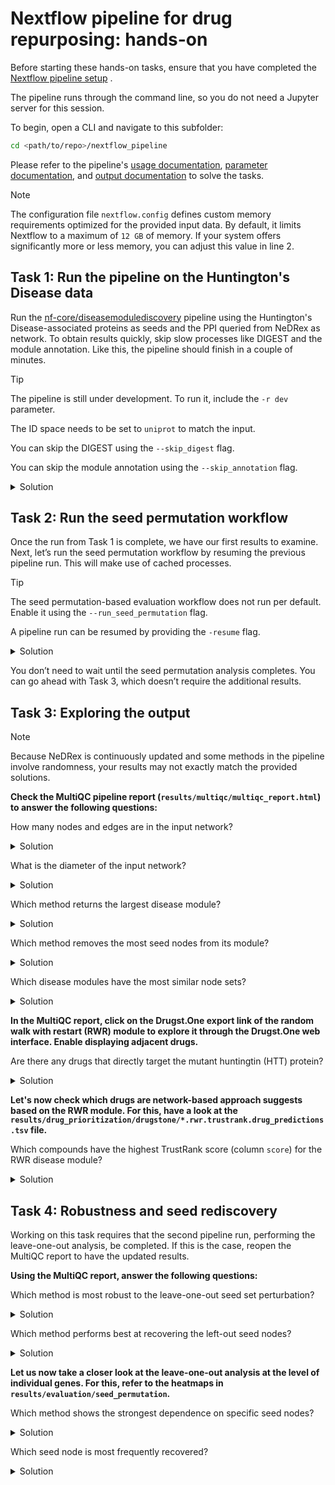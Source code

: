 # Nextflow pipeline for drug repurposing: hands-on

Before starting these hands-on tasks, ensure that you have completed the [Nextflow pipeline setup](../README.md/#nextflow-pipeline-setup)
.

The pipeline runs through the command line, so you do not need a Jupyter server for this session.

To begin, open a CLI and navigate to this subfolder:

```bash  
cd <path/to/repo>/nextflow_pipeline
```

Please refer to the pipeline's [usage documentation](https://nf-co.re/diseasemodulediscovery/dev/docs/usage/), [parameter documentation](https://nf-co.re/diseasemodulediscovery/dev/parameters/), and [output documentation](https://nf-co.re/diseasemodulediscovery/dev/docs/output/) to solve the tasks.

> [!NOTE]
> The configuration file `nextflow.config` defines custom memory requirements optimized for the provided input data. By default, it limits Nextflow to a maximum of `12 GB` of memory. If your system offers significantly more or less memory, you can adjust this value in line 2.

## Task 1: Run the pipeline on the Huntington's Disease data

Run the [nf-core/diseasemodulediscovery](https://nf-co.re/diseasemodulediscovery/dev/) pipeline using the Huntington's Disease-associated proteins as seeds and the PPI queried from NeDRex as network. To obtain results quickly, skip slow processes like DIGEST and the module annotation. Like this, the pipeline should finish in a couple of minutes.

> [!TIP]
> The pipeline is still under development. To run it, include the `-r dev` parameter.
> 
> The ID space needs to be set to  `uniprot` to match the input.
> 
> You can skip the DIGEST using the `--skip_digest` flag.
> 
> You can skip the module annotation using the `--skip_annotation` flag.


<details markdown="1">
<summary> Solution </summary>

```bash  
nextflow run nf-core/diseasemodulediscovery \
-r dev -profile docker \
--seeds ../data/NeDRex_api/seed_genes_huntingtons_disease.csv \
--network ../data/NeDRex_api/filtered_ppi_only_reviewed_proteins_solution.csv \
--id_space uniprot \
--skip_digest \
--skip_annotation \
--outdir results 
```

</details>

## Task 2: Run the seed permutation workflow
Once the run from Task 1 is complete, we have our first results to examine.
Next, let’s run the seed permutation workflow by resuming the previous pipeline run. This will make use of cached processes.

> [!TIP]
> The seed permutation-based evaluation workflow does not run per default. Enable it using the `--run_seed_permutation` flag.
>
> A pipeline run can be resumed by providing the `-resume` flag.


<details markdown="1">
<summary> Solution </summary>

```bash  
nextflow run nf-core/diseasemodulediscovery \
-r dev -profile docker \
--seeds ../data/NeDRex_api/seed_genes_huntingtons_disease.csv \
--network ../data/NeDRex_api/filtered_ppi_only_reviewed_proteins_solution.csv \
--id_space uniprot \
--skip_digest \
--skip_annotation \
--outdir results \
--run_seed_permutation \
-resume
```

</details>

You don’t need to wait until the seed permutation analysis completes. You can go ahead with Task 3, which doesn’t require the additional results.

## Task 3: Exploring the output

> [!NOTE]
> Because NeDRex is continuously updated and some methods in the pipeline involve randomness, your results may not exactly match the provided solutions.

**Check the MultiQC pipeline report (`results/multiqc/multiqc_report.html`) to answer the following questions:**

How many nodes and edges are in the input network?

<details markdown="1">
<summary> Solution </summary>

> This information can be found in the **Input/Network** section of the MultiQC report.
> The used input network has **~12.800 nodes** and **~95.900 edges**.
</details>

What is the diameter of the input network?

<details markdown="1">
<summary> Solution </summary>

> The input network diameter is **10** and can be found in the same section of the MultiQC report.
> The diameter represents the longest shortest path between any two nodes in the network.
> For a PPI network, a diameter of 10 is relatively large. Unfiltered, larger PPIs are typically much denser, with diameters around 6.

</details>

Which method returns the largest disease module?

<details markdown="1">
<summary> Solution </summary>

> This information can be found in the **General Statistics** section of the MultiQc report.
> The **1st Neighbors** approach produces by far the largest disease modules, both in terms of nodes and edges.
> This is due to the high density of PPI networks and the occurrence of high-degree hub nodes. 
> Consequently, 1st Neighbor modules may contain a very large number of nodes, so their specificity should be interpreted with caution.

</details>

Which method removes the most seed nodes from its module?

<details markdown="1">
<summary> Solution </summary>

> This information can be found in the **General Statistics** section of the MultiQc report as well.
> The number of included `Seeds` is lowest for **DOMINO**, as it often excludes seed nodes from its modules.
> This can be advantageous if the seed set is noisy, but undesirable when working with a high-confidence gene selection.

</details>

Which disease modules have the most similar node sets?

<details markdown="1">
<summary> Solution </summary>

> You can find the relevant results in the **Overlap** section of the MultiQC report, which visualizes overlaps between disease module node sets using heatmaps. 
> Several configurations are available: overlaps can be quantified either by the number of shared nodes or by the Jaccard index. In addition, overlaps are also computed after removing the seed nodes, as these are expected to be present in the modules by default.
> The strongest similarity (based on the Jaccard index) is observed between the modules derived with **RWR and ROBUST**.

</details>

**In the MultiQC report, click on the Drugst.One export link of the random walk with restart (RWR) module to explore it through the Drugst.One web interface. Enable displaying adjacent drugs.**

Are there any drugs that directly target the mutant huntingtin (HTT) protein?

<details markdown="1">
<summary> Solution </summary>

> Adjacent drugs can be displayed using `Drugs` button in the right scroll menu.
> Currently, there are **no drugs** that directly target HTT, which motivates the use of network medicine approaches to identify alternative candidates.
> While some drugs do target other seed nodes, many are associated with nodes added during module construction. These may represent promising new therapeutic targets.

</details>

**Let's now check which drugs are network-based approach suggests based on the RWR module. For this, have a look at the `results/drug_prioritization/drugstone/*.rwr.trustrank.drug_predictions.tsv` file.**

Which compounds have the highest TrustRank score (column `score`) for the RWR disease module?

<details markdown="1">
<summary> Solution </summary>

> Two compounds achieve the highest TrustRank score of 1: **Econazole and Miconazole**, both commonly used as antifungal agents. Their high ranking arises from the fact that they target the seed protein CNR1 (UniProt: P21554) as well as several additional nodes within the module.
> But does it really make sense to treat Huntington’s disease with antifungal drugs? At the very least, this is questionable. These are only algorithmic suggestions and must be carefully evaluated and prioritized by biomedical experts.

</details>

## Task 4: Robustness and seed rediscovery

Working on this task requires that the second pipeline run, performing the leave-one-out analysis, be completed.
If this is the case, reopen the MultiQC report to have the updated results.

**Using the MultiQC report, answer the following questions:**

Which method is most robust to the leave-one-out seed set perturbation? 

<details markdown="1">
<summary> Solution </summary>

> After reloading the MultiQC report from the second pipeline run, the **General Statistics** section should now display additional columns for the leave-one-out analysis.
> Overall, the methods appear to be fairly robust to the removal of individual nodes from the seed set, with the **1st Neighbors** approach showing the highest robustness.

</details>

Which method performs best at recovering the left-out seed nodes?

<details markdown="1">
<summary> Solution </summary>

> The **General Statistics** section includes two columns reporting seed rediscovery. This metric reflects the fraction of seed nodes a method was able to reinclude in its module. Since methods that generally add more nodes tend to perform better at this task, a normalized version is also shown, which adjusts for module size.
> Overall, **RWR** and **1st Neighbors** recover the largest number of seeds, but when module size is taken into account, **DOMINO** performs best.

</details>

**Let us now take a closer look at the leave-one-out analysis at the level of individual genes. For this, refer to the heatmaps in `results/evaluation/seed_permutation`.**

Which method shows the strongest dependence on specific seed nodes?

<details markdown="1">
<summary> Solution </summary>

> The answer to this question can be found in the **robustness heatmap**.
> **DIAMOnD** is generally robust to the removal of most seeds, but it shows a strong dependence on a few specific ones, indicated by small Jaccard indices.

</details>

Which seed node is most frequently recovered?

<details markdown="1">
<summary> Solution </summary>

> The answer to this question can be found in the **seed rediscovery heatmap**.
> The most frequently recovered seed node is MAOB (UniProt: **P27338**).
> Overall, most methods struggle to recover most of the seed nodes.

</details>
